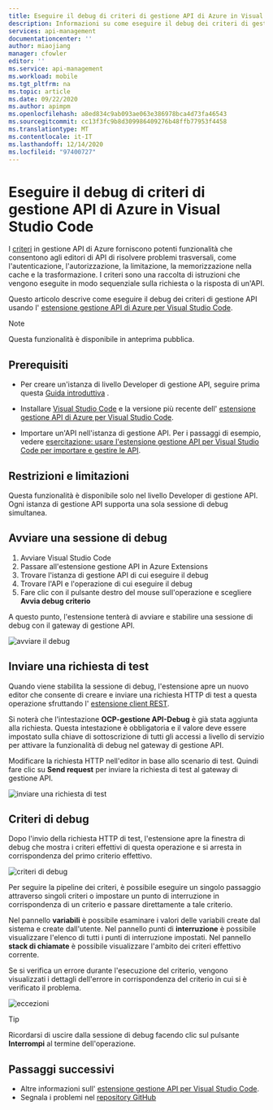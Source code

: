 ```yaml
---
title: Eseguire il debug di criteri di gestione API di Azure in Visual Studio Code | Microsoft Docs
description: Informazioni su come eseguire il debug dei criteri di gestione API di Azure usando l'estensione Visual Studio Code di gestione API di Azure
services: api-management
documentationcenter: ''
author: miaojiang
manager: cfowler
editor: ''
ms.service: api-management
ms.workload: mobile
ms.tgt_pltfrm: na
ms.topic: article
ms.date: 09/22/2020
ms.author: apimpm
ms.openlocfilehash: a8ed834c9ab093ae063e386978bca4d73fa46543
ms.sourcegitcommit: cc13f3fc9b8d309986409276b48ffb77953f4458
ms.translationtype: MT
ms.contentlocale: it-IT
ms.lasthandoff: 12/14/2020
ms.locfileid: "97400727"
---
```

# <a name="debug-azure-api-management-policies-in-visual-studio-code"></a>Eseguire il debug di criteri di gestione API di Azure in Visual Studio Code

I [criteri](api-management-policies.md) in gestione API di Azure forniscono potenti funzionalità che consentono agli editori di API di risolvere problemi trasversali, come l'autenticazione, l'autorizzazione, la limitazione, la memorizzazione nella cache e la trasformazione. I criteri sono una raccolta di istruzioni che vengono eseguite in modo sequenziale sulla richiesta o la risposta di un'API. 

Questo articolo descrive come eseguire il debug dei criteri di gestione API usando l' [estensione gestione API di Azure per Visual Studio Code](https://marketplace.visualstudio.com/items?itemName=ms-azuretools.vscode-apimanagement). 

> [!NOTE]
> Questa funzionalità è disponibile in anteprima pubblica.

## <a name="prerequisites"></a>Prerequisiti

* Per creare un'istanza di livello Developer di gestione API, seguire prima questa [Guida introduttiva](get-started-create-service-instance.md) .

* Installare [Visual Studio Code](https://code.visualstudio.com/) e la versione più recente dell' [estensione gestione API di Azure per Visual Studio Code](https://marketplace.visualstudio.com/items?itemName=ms-azuretools.vscode-apimanagement). 

* Importare un'API nell'istanza di gestione API. Per i passaggi di esempio, vedere [esercitazione: usare l'estensione gestione API per Visual Studio Code per importare e gestire le API](visual-studio-code-tutorial.md).

## <a name="restrictions-and-limitations"></a>Restrizioni e limitazioni

Questa funzionalità è disponibile solo nel livello Developer di gestione API. Ogni istanza di gestione API supporta una sola sessione di debug simultanea.

## <a name="initiate-a-debugging-session"></a>Avviare una sessione di debug

1. Avviare Visual Studio Code
2. Passare all'estensione gestione API in Azure Extensions
3. Trovare l'istanza di gestione API di cui eseguire il debug
4. Trovare l'API e l'operazione di cui eseguire il debug
5. Fare clic con il pulsante destro del mouse sull'operazione e scegliere **Avvia debug criterio**

A questo punto, l'estensione tenterà di avviare e stabilire una sessione di debug con il gateway di gestione API.

![avviare il debug](media/api-management-debug-policies/initiate-debugging-session.png)

## <a name="send-a-test-request"></a>Inviare una richiesta di test
Quando viene stabilita la sessione di debug, l'estensione apre un nuovo editor che consente di creare e inviare una richiesta HTTP di test a questa operazione sfruttando l' [estensione client REST](https://marketplace.visualstudio.com/items?itemName=humao.rest-client).

Si noterà che l'intestazione **OCP-gestione API-Debug** è già stata aggiunta alla richiesta. Questa intestazione è obbligatoria e il valore deve essere impostato sulla chiave di sottoscrizione di tutti gli accessi a livello di servizio per attivare la funzionalità di debug nel gateway di gestione API.

Modificare la richiesta HTTP nell'editor in base allo scenario di test. Quindi fare clic su **Send request** per inviare la richiesta di test al gateway di gestione API.

![inviare una richiesta di test](media/api-management-debug-policies/rest-client.png)

## <a name="debug-policies"></a>Criteri di debug
Dopo l'invio della richiesta HTTP di test, l'estensione apre la finestra di debug che mostra i criteri effettivi di questa operazione e si arresta in corrispondenza del primo criterio effettivo. 

![criteri di debug](media/api-management-debug-policies/main-window.png)

Per seguire la pipeline dei criteri, è possibile eseguire un singolo passaggio attraverso singoli criteri o impostare un punto di interruzione in corrispondenza di un criterio e passare direttamente a tale criterio. 

Nel pannello **variabili** è possibile esaminare i valori delle variabili create dal sistema e create dall'utente. Nel pannello punti di **interruzione** è possibile visualizzare l'elenco di tutti i punti di interruzione impostati. Nel pannello **stack di chiamate** è possibile visualizzare l'ambito dei criteri effettivo corrente. 

Se si verifica un errore durante l'esecuzione del criterio, vengono visualizzati i dettagli dell'errore in corrispondenza del criterio in cui si è verificato il problema. 

![eccezioni](media/api-management-debug-policies/exception.png)

> [!TIP]
> Ricordarsi di uscire dalla sessione di debug facendo clic sul pulsante **Interrompi** al termine dell'operazione.


## <a name="next-steps"></a>Passaggi successivi

+ Altre informazioni sull' [estensione gestione API per Visual Studio Code](https://marketplace.visualstudio.com/items?itemName=ms-azuretools.vscode-apimanagement). 
+ Segnala i problemi nel [repository GitHub](https://github.com/Microsoft/vscode-apimanagement)

